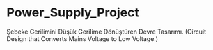 # Power_Supply_Project
Şebeke Gerilimini Düşük Gerilime Dönüştüren Devre Tasarımı. (Circuit Design that Converts Mains Voltage to Low Voltage.)

